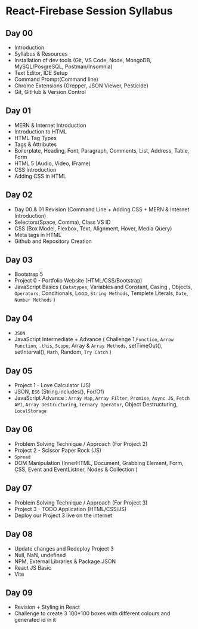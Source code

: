 # React-Firebase Session Syllabus

## Day 00

- Introduction
- Syllabus & Resources
- Installation of dev tools (Git, VS Code, Node, MongoDB, MySQL/PosgreSQL, Postman/Insomnia)
- Text Editor, IDE Setup
- Command Prompt(Command line)
- Chrome Extensions (Grepper, JSON Viewer, Pesticide)
- Git, GitHub & Version Control

## Day 01

- MERN & Internet Introduction
- Introduction to HTML
- HTML Tag Types
- Tags & Attributes
- Boilerplate, Heading, Font, Paragraph, Comments, List, Address, Table, Form
- HTML 5 (Audio, Video, IFrame)
- CSS Introduction
- Adding CSS in HTML

## Day 02

- Day 00 & 01 Revision (Command Line + Adding CSS + MERN & Internet Introduction)
- Selectors(Space, Comma), Class VS ID
- CSS (Box Model, Flexbox, Text, Alignment, Hover, Media Query)
- Meta tags in HTML
- Github and Repository Creation

## Day 03

- Bootstrap 5
- Project 0 - Portfolio Website (HTML/CSS/Bootstrap)
- JavaScript Basics ( `Datatypes`, Variables and Constant, Casing , Objects, `Operators`, Conditionals, Loop, `String Methods`, Templete Literals, `Date`, `Number Methods` )

## Day 04

- `JSON`
- JavaScript Intermediate + Advance ( Challenge 1,`Function`, `Arrow Function`, `.this`, `Scope`, Array & `Array Methods`, setTimeOut(), setInterval(), `Math`, Random, `Try Catch` )

## Day 05

- Project 1 - Love Calculator (JS)
- JSON, `ES6` (String.includes(), For/Of)
- JavaScript Advance : `Array Map`, `Array Filter`, `Promise`, `Async JS`, `Fetch API`, `Array Destructuring`, `Ternary Operator`, Object Destructuring, `LocalStorage`

## Day 06

- Problem Solving Technique / Approach (For Project 2)
- Project 2 - Scissor Paper Rock (JS)
- `Spread`
- DOM Manipulation (InnerHTML, Document, Grabbing Element, Form, CSS, Event and EventListner, Nodes & Collection )

## Day 07

- Problem Solving Technique / Approach (For Project 3)
- Project 3 - TODO Application (HTML/CSS/JS)
- Deploy our Project 3 live on the internet

## Day 08

- Update changes and Redeploy Project 3
- Null, NaN, undefined
- NPM, External Libraries & Package.JSON
- React JS Basic
- Vite 

## Day 09

- Revision + Styling in React
- Challenge to create 3 100*100 boxes with different colours and generated id in it